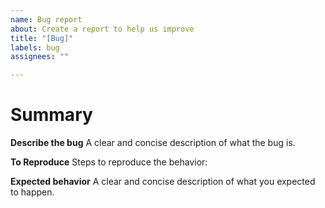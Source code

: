 ```yaml
---
name: Bug report
about: Create a report to help us improve
title: "[Bug]"
labels: bug
assignees: ""

---
```


# Summary

**Describe the bug**
A clear and concise description of what the bug is.

**To Reproduce**
Steps to reproduce the behavior:

**Expected behavior**
A clear and concise description of what you expected to happen.